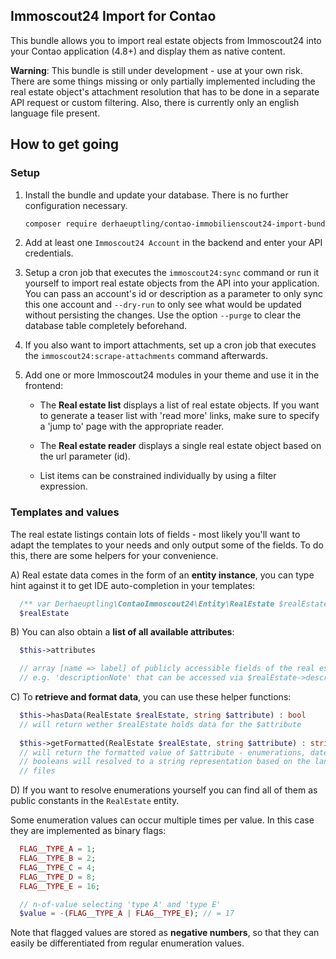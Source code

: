 ## Immoscout24 Import for Contao

This bundle allows you to import real estate objects from Immoscout24 into your
Contao application (4.8+) and display them as native content.

**Warning**: This bundle is still under development - use at your own risk. There
             are some things missing or only partially implemented including the
             real estate object's attachment resolution that has to be done in a
             separate API request or custom filtering. Also, there is currently
             only an english language file present.

## How to get going

### Setup
 1. Install the bundle and update your database. There is no further
    configuration necessary.    
    ```bash
    composer require derhaeuptling/contao-immobilienscout24-import-bundle
    ```
 
 2. Add at least one `Immoscout24 Account` in the backend and enter your API
    credentials.
    
 3. Setup a cron job that executes the `immoscout24:sync` command or run it
    yourself to import real estate objects from the API into your application.
    You can pass an account's id or description as a parameter to only sync
    this one account and `--dry-run` to only see what would be updated without
    persisting the changes. Use the option `--purge` to clear the database
    table completely beforehand.
    
 4. If you also want to import attachments, set up a cron job that executes
    the `immoscout24:scrape-attachments` command afterwards.  
 
 5. Add one or more Immoscout24 modules in your theme and use it in the frontend:
    - The **Real estate list** displays a list of real estate objects. If you
      want to generate a teaser list with 'read more' links, make sure to
      specify a 'jump to' page with the appropriate reader. 
            
    - The **Real estate reader** displays a single real estate object based on
      the url parameter (id).
      
    - List items can be constrained individually by using a filter expression.
      

### Templates and values
The real estate listings contain lots of fields - most likely you'll want to
adapt the templates to your needs and only output some of the fields. To do
this, there are some helpers for your convenience.

A) Real estate data comes in the form of an **entity instance**, you can type hint
against it to get IDE auto-completion in your templates: 
```php
  /** var Derhaeuptling\ContaoImmoscout24\Entity\RealEstate $realEstate */
  $realEstate
```  

B) You can also obtain a **list of all available attributes**:
```php
  $this->attributes

  // array [name => label] of publicly accessible fields of the real estate objects 
  // e.g. 'descriptionNote' that can be accessed via $realEstate->descriptionNote
```
    
C) To **retrieve and format data**, you can use these helper functions:    
```php
  $this->hasData(RealEstate $realEstate, string $attribute) : bool
  // will return wether $realEstate holds data for the $attribute 
         
  $this->getFormatted(RealEstate $realEstate, string $attribute) : string
  // will return the formatted value of $attribute - enumerations, dates and
  // booleans will resolved to a string representation based on the language
  // files
```

D) If you want to resolve enumerations yourself you can find all of them as
public constants in the `RealEstate` entity. 

Some enumeration values can occur multiple times per value. In this case
they are implemented as binary flags:
```php
  FLAG__TYPE_A = 1;
  FLAG__TYPE_B = 2;
  FLAG__TYPE_C = 4;
  FLAG__TYPE_D = 8;
  FLAG__TYPE_E = 16;

  // n-of-value selecting 'type A' and 'type E'
  $value = -(FLAG__TYPE_A | FLAG__TYPE_E); // = 17
```
Note that flagged values are stored as **negative numbers**, so that they can
easily be differentiated from regular enumeration values. 
